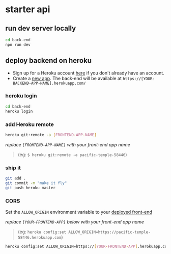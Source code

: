 # starter api

## run dev server locally

```bash
cd back-end
npn run dev
```

## deploy backend on heroku

- Sign up for a Heroku account [here](https://signup.heroku.com/) if you don't already have an account.
- Create a [new app](https://dashboard.heroku.com/new-app). The back-end will be available at `https://[YOUR-BACKEND-APP-NAME].herokuapp.com/`

### heroku login

```bash
cd back-end
heroku login
```

### add Heroku remote

```bash
heroku git:remote -a [FRONTEND-APP-NAME]
```

_replace `[FRONTEND-APP-NAME]` with your front-end app name_
> (eg: `$ heroku git:remote -a pacific-temple-58446`)

### ship it

```bash
git add .
git commit -m "make it fly"
git push heroku master
```

### CORS

Set the `ALLOW_ORIGIN` environment variable to your [deployed front-end](../README)

_replace `[YOUR-FRONTEND-APP]` below with your front-end app name_
> (eg: `heroku config:set ALLOW_ORIGIN=https://pacific-temple-58446.herokuapp.com`)

```bash
heroku config:set ALLOW_ORIGIN=https://[YOUR-FRONTEND-APP].herokuapp.com
```
